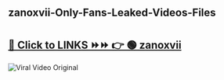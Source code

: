 
 ## zanoxvii-Only-Fans-Leaked-Videos-Files

# <h2><a href="https://mediaupload.pro?zanoxvii">🔗 Click to LINKS ⏩⏩ 👉 🟢 zanoxvii </a></h2>

<a href="https://mediaupload.pro?zanoxvii" rel="nofollow" data-target="animated-image.originalLink"><img src="https://i.ibb.co.com/xMMVF88/686577567.gif" alt="Viral Video Original" style="max-width: 100%; display: inline-block;" data-target="animated-image.originalImage"></a>